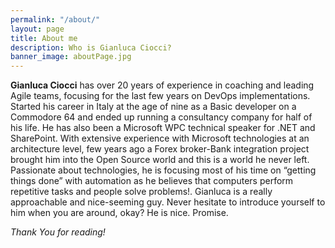 ```yaml
---
permalink: "/about/"
layout: page
title: About me
description: Who is Gianluca Ciocci?
banner_image: aboutPage.jpg
---
```


**Gianluca Ciocci** has over 20 years of experience in coaching and leading Agile teams, focusing for the last few years on DevOps implementations. 
Started his career in Italy at the age of nine as a Basic developer on a Commodore 64 and ended up running a consultancy company for half of his life. He has also been a Microsoft WPC technical speaker for .NET and SharePoint. With extensive experience with Microsoft technologies at an architecture level, few years ago a Forex broker-Bank integration project brought him into the Open Source world and this is a world he never left. Passionate about technologies, he is focusing most of his time on “getting things done” with automation as he believes that computers perform repetitive tasks and people solve problems!.
Gianluca is a really approachable and nice-seeming guy. 
Never hesitate to introduce yourself to him when you are around, okay? He is nice. Promise.



*Thank You for reading!*


